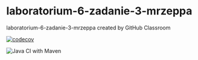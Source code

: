 # laboratorium-6-zadanie-3-mrzeppa
laboratorium-6-zadanie-3-mrzeppa created by GitHub Classroom

[![codecov](https://codecov.io/gh/testowanieaplikacjijavaug/laboratorium-6-zadanie-3-mrzeppa/branch/master/graph/badge.svg)](https://codecov.io/gh/testowanieaplikacjijavaug/laboratorium-6-zadanie-3-mrzeppa)

![Java CI with Maven](https://github.com/testowanieaplikacjijavaug/laboratorium-6-zadanie-3-mrzeppa/workflows/Java%20CI%20with%20Maven/badge.svg)
